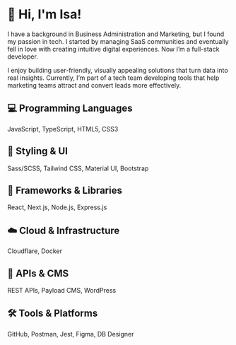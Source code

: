 # 👋 Hi, I'm Isa!

I have a background in Business Administration and Marketing, but I found my passion in tech. I started by managing SaaS communities and eventually fell in love with creating intuitive digital experiences. Now I’m a full-stack developer.

I enjoy building user-friendly, visually appealing solutions that turn data into real insights. Currently, I’m part of a tech team developing tools that help marketing teams attract and convert leads more effectively.


## 💻 Programming Languages
JavaScript, TypeScript, HTML5, CSS3

## 🎨 Styling & UI
Sass/SCSS, Tailwind CSS, Material UI, Bootstrap

## 🧰 Frameworks & Libraries
React, Next.js, Node.js, Express.js

## ☁️ Cloud & Infrastructure
Cloudflare, Docker

## 🔌 APIs & CMS
REST APIs, Payload CMS, WordPress

## 🛠️ Tools & Platforms
GitHub, Postman, Jest, Figma, DB Designer
